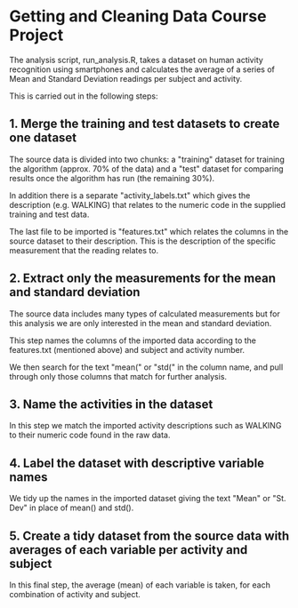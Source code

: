 # Getting and Cleaning Data Course Project

The analysis script, run_analysis.R, takes a dataset on human activity recognition using smartphones and calculates the average of a series of Mean and Standard Deviation readings per subject and activity.

This is carried out in the following steps:

## 1. Merge the training and test datasets to create one dataset

The source data is divided into two chunks: a "training" dataset for training the algorithm (approx. 70% of the data) and a "test" dataset for comparing results once the algorithm has run (the remaining 30%).

In addition there is a separate "activity_labels.txt" which gives the description (e.g. WALKING) that relates to the numeric code in the supplied training and test data.

The last file to be imported is "features.txt" which relates the columns in the source dataset to their description. This is the description of the specific measurement that the reading relates to.

## 2. Extract only the measurements for the mean and standard deviation

The source data includes many types of calculated measurements but for this analysis we are only interested in the mean and standard deviation.

This step names the columns of the imported data according to the features.txt (mentioned above) and subject and activity number.

We then search for the text "mean(" or "std(" in the column name, and pull through only those columns that match for further analysis.

## 3. Name the activities in the dataset

In this step we match the imported activity descriptions such as WALKING to their numeric code found in the raw data.

## 4. Label the dataset with descriptive variable names

We tidy up the names in the imported dataset giving the text "Mean" or "St. Dev" in place of mean() and std().

## 5. Create a tidy dataset from the source data with averages of each variable per activity and subject

In this final step, the average (mean) of each variable is taken, for each combination of activity and subject.